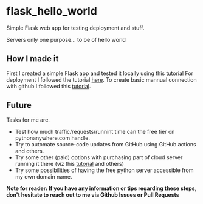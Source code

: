 # flask_hello_world
Simple Flask web app for testing deployment and stuff.

Servers only one purpose... to be of hello world

## How I made it

First I created a simple Flask app and tested it locally using this [tutorial](https://youtu.be/GHvj1ivQ7ms)
For deployment I followed the tutorial [here](https://youtu.be/6p7GBfHgJq8).
To create basic mannual connection with github I followed this [tutorial](https://youtu.be/4sTZN15J33A).

## Future

Tasks for me are.
- Test how much traffic/requests/runnint time can the free tier on pythonanywhere.com handle.
- Try to automate source-code updates from GitHub using GitHub actions and others.
- Try some other (paid) options with purchasing part of cloud server running it there (viz this [tutorial](https://youtu.be/vfZgHX5ttsY) and others)
- Try some possibilities of having the free python server accessible from my own domain name.
  
**Note for reader: If you have any information or tips regarding these steps, don't hesitate to reach out to me via Github Issues or Pull Requests**



